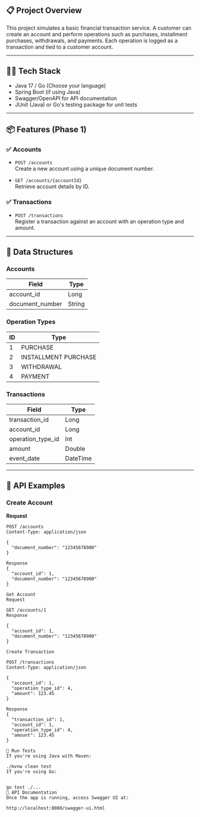 ## 📋 Project Overview

This project simulates a basic financial transaction service. A customer can create an account and perform operations such as purchases, installment purchases, withdrawals, and payments. Each operation is logged as a transaction and tied to a customer account.

---

## 🧑‍💻 Tech Stack

- Java 17 / Go (Choose your language)
- Spring Boot (if using Java)
- Swagger/OpenAPI for API documentation
- JUnit (Java) or Go's testing package for unit tests

---

## 📦 Features (Phase 1)

### ✅ Accounts

- `POST /accounts`  
  Create a new account using a unique document number.

- `GET /accounts/{accountId}`  
  Retrieve account details by ID.

### ✅ Transactions

- `POST /transactions`  
  Register a transaction against an account with an operation type and amount.

---

## 🧾 Data Structures

### Accounts
| Field         | Type   |
|---------------|--------|
| account_id    | Long   |
| document_number | String |

### Operation Types
| ID | Type                 |
|----|----------------------|
| 1  | PURCHASE             |
| 2  | INSTALLMENT PURCHASE|
| 3  | WITHDRAWAL          |
| 4  | PAYMENT             |

### Transactions
| Field           | Type   |
|----------------|--------|
| transaction_id | Long   |
| account_id     | Long   |
| operation_type_id | Int |
| amount         | Double |
| event_date     | DateTime |

---

## 📂 API Examples

### Create Account
**Request**
```http
POST /accounts
Content-Type: application/json

{
  "document_number": "12345678900"
}

Response
{
  "account_id": 1,
  "document_number": "12345678900"
}

Get Account
Request

GET /accounts/1
Response

{
  "account_id": 1,
  "document_number": "12345678900"
}

Create Transaction

POST /transactions
Content-Type: application/json

{
  "account_id": 1,
  "operation_type_id": 4,
  "amount": 123.45
}

Response
{
  "transaction_id": 1,
  "account_id": 1,
  "operation_type_id": 4,
  "amount": 123.45
}

🧪 Run Tests
If you're using Java with Maven:

./mvnw clean test
If you're using Go:


go test ./...
🔎 API Documentation
Once the app is running, access Swagger UI at:

http://localhost:8080/swagger-ui.html
